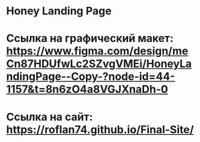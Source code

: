 # Honey Landing Page
# Ссылка на графический макет: https://www.figma.com/design/meCn87HDUfwLc2SZvgVMEi/HoneyLandingPage--Copy-?node-id=44-1157&t=8n6zO4a8VGJXnaDh-0
# Ссылка на сайт: https://roflan74.github.io/Final-Site/

